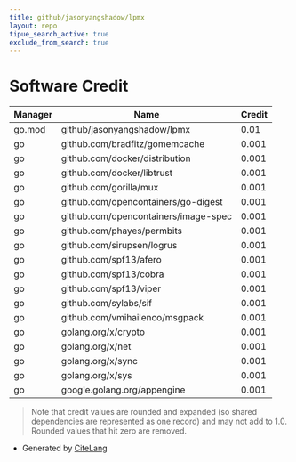 ```yaml
---
title: github/jasonyangshadow/lpmx
layout: repo
tipue_search_active: true
exclude_from_search: true
---
```

# Software Credit

|Manager|Name|Credit|
|-------|----|------|
|go.mod|github/jasonyangshadow/lpmx|0.01|
|go|github.com/bradfitz/gomemcache|0.001|
|go|github.com/docker/distribution|0.001|
|go|github.com/docker/libtrust|0.001|
|go|github.com/gorilla/mux|0.001|
|go|github.com/opencontainers/go-digest|0.001|
|go|github.com/opencontainers/image-spec|0.001|
|go|github.com/phayes/permbits|0.001|
|go|github.com/sirupsen/logrus|0.001|
|go|github.com/spf13/afero|0.001|
|go|github.com/spf13/cobra|0.001|
|go|github.com/spf13/viper|0.001|
|go|github.com/sylabs/sif|0.001|
|go|github.com/vmihailenco/msgpack|0.001|
|go|golang.org/x/crypto|0.001|
|go|golang.org/x/net|0.001|
|go|golang.org/x/sync|0.001|
|go|golang.org/x/sys|0.001|
|go|google.golang.org/appengine|0.001|


> Note that credit values are rounded and expanded (so shared dependencies are represented as one record) and may not add to 1.0. Rounded values that hit zero are removed.


- Generated by [CiteLang](https://github.com/vsoch/citelang)
